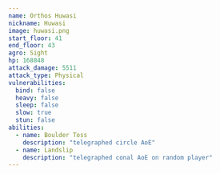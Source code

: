 ```yaml
---
name: Orthos Huwasi
nickname: Huwasi
image: huwasi.png
start_floor: 41
end_floor: 43
agro: Sight
hp: 168848
attack_damage: 5511
attack_type: Physical
vulnerabilities:
  bind: false
  heavy: false
  sleep: false
  slow: true
  stun: false
abilities:
  - name: Boulder Toss
    description: "telegraphed circle AoE"
  - name: Landslip
    description: "telegraphed conal AoE on random player"
---
```

